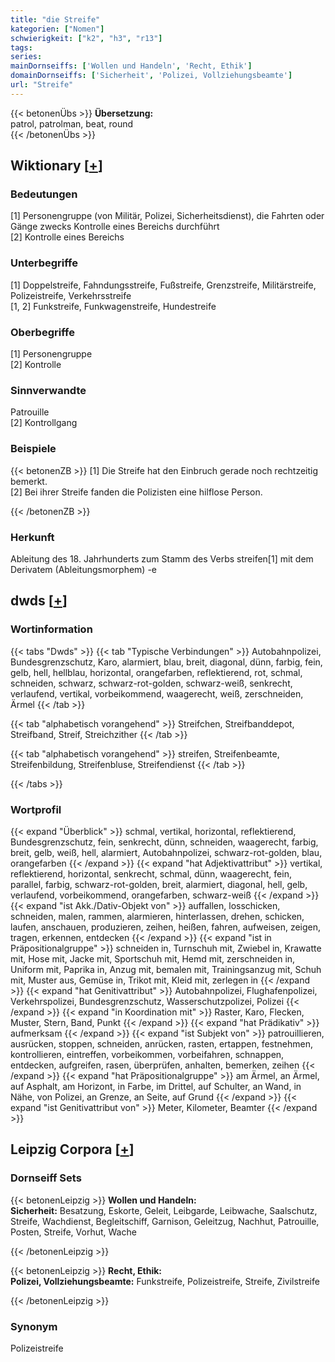 ```yaml
---
title: "die Streife"
kategorien: ["Nomen"]
schwierigkeit: ["k2", "h3", "r13"]
tags:
series:
mainDornseiffs: ['Wollen und Handeln', 'Recht, Ethik']
domainDornseiffs: ['Sicherheit', 'Polizei, Vollziehungsbeamte']
url: "Streife"
---
```


{{< betonenÜbs >}}
**Übersetzung:**  
patrol, patrolman, beat, round  
{{< /betonenÜbs >}}

## Wiktionary [[+](https://de.wiktionary.org/wiki/Streife)]

### Bedeutungen
[1] Personengruppe (von Militär, Polizei, Sicherheitsdienst), die Fahrten oder Gänge zwecks Kontrolle eines Bereichs durchführt  
[2] Kontrolle eines Bereichs  

### Unterbegriffe
[1] Doppelstreife, Fahndungsstreife, Fußstreife, Grenzstreife, Militärstreife, Polizeistreife, Verkehrsstreife  
[1, 2] Funkstreife, Funkwagenstreife, Hundestreife  

### Oberbegriffe
[1] Personengruppe  
[2] Kontrolle  

### Sinnverwandte
Patrouille  
[2] Kontrollgang  

### Beispiele
{{< betonenZB >}}
[1] Die Streife hat den Einbruch gerade noch rechtzeitig bemerkt.  
[2] Bei ihrer Streife fanden die Polizisten eine hilflose Person.  

{{< /betonenZB >}}
### Herkunft
Ableitung des 18. Jahrhunderts zum Stamm des Verbs streifen[1]  mit dem Derivatem (Ableitungsmorphem) -e  



## dwds [[+](https://www.dwds.de/wb/Streife)]

### Wortinformation
{{< tabs "Dwds" >}}
{{< tab "Typische Verbindungen" >}}
Autobahnpolizei, Bundesgrenzschutz, Karo, alarmiert, blau, breit, diagonal, dünn, farbig, fein, gelb, hell, hellblau, horizontal, orangefarben, reflektierend, rot, schmal, schneiden, schwarz, schwarz-rot-golden, schwarz-weiß, senkrecht, verlaufend, vertikal, vorbeikommend, waagerecht, weiß, zerschneiden, Ärmel
{{< /tab >}}

{{< tab "alphabetisch vorangehend" >}}
Streifchen, Streifbanddepot, Streifband, Streif, Streichzither
{{< /tab >}}

{{< tab "alphabetisch vorangehend" >}}
streifen, Streifenbeamte, Streifenbildung, Streifenbluse, Streifendienst
{{< /tab >}}

{{< /tabs >}}

### Wortprofil
{{< expand "Überblick" >}} schmal, vertikal, horizontal, reflektierend, Bundesgrenzschutz, fein, senkrecht, dünn, schneiden, waagerecht, farbig, breit, gelb, weiß, hell, alarmiert, Autobahnpolizei, schwarz-rot-golden, blau, orangefarben {{< /expand >}}
{{< expand "hat Adjektivattribut" >}} vertikal, reflektierend, horizontal, senkrecht, schmal, dünn, waagerecht, fein, parallel, farbig, schwarz-rot-golden, breit, alarmiert, diagonal, hell, gelb, verlaufend, vorbeikommend, orangefarben, schwarz-weiß {{< /expand >}}
{{< expand "ist Akk./Dativ-Objekt von" >}} auffallen, losschicken, schneiden, malen, rammen, alarmieren, hinterlassen, drehen, schicken, laufen, anschauen, produzieren, zeihen, heißen, fahren, aufweisen, zeigen, tragen, erkennen, entdecken {{< /expand >}}
{{< expand "ist in Präpositionalgruppe" >}} schneiden in, Turnschuh mit, Zwiebel in, Krawatte mit, Hose mit, Jacke mit, Sportschuh mit, Hemd mit, zerschneiden in, Uniform mit, Paprika in, Anzug mit, bemalen mit, Trainingsanzug mit, Schuh mit, Muster aus, Gemüse in, Trikot mit, Kleid mit, zerlegen in {{< /expand >}}
{{< expand "hat Genitivattribut" >}} Autobahnpolizei, Flughafenpolizei, Verkehrspolizei, Bundesgrenzschutz, Wasserschutzpolizei, Polizei {{< /expand >}}
{{< expand "in Koordination mit" >}} Raster, Karo, Flecken, Muster, Stern, Band, Punkt {{< /expand >}}
{{< expand "hat Prädikativ" >}} aufmerksam {{< /expand >}}
{{< expand "ist Subjekt von" >}} patrouillieren, ausrücken, stoppen, schneiden, anrücken, rasten, ertappen, festnehmen, kontrollieren, eintreffen, vorbeikommen, vorbeifahren, schnappen, entdecken, aufgreifen, rasen, überprüfen, anhalten, bemerken, zeihen {{< /expand >}}
{{< expand "hat Präpositionalgruppe" >}} am Ärmel, an Ärmel, auf Asphalt, am Horizont, in Farbe, im Drittel, auf Schulter, an Wand, in Nähe, von Polizei, an Grenze, an Seite, auf Grund {{< /expand >}}
{{< expand "ist Genitivattribut von" >}} Meter, Kilometer, Beamter {{< /expand >}}

## Leipzig Corpora [[+](https://corpora.uni-leipzig.de/en/res?word=Streife&corpusId=deu_newscrawl-public_2018)]

### Dornseiff Sets
{{< betonenLeipzig >}}
**Wollen und Handeln:**  
**Sicherheit:** Besatzung, Eskorte, Geleit, Leibgarde, Leibwache, Saalschutz, Streife, Wachdienst, Begleitschiff, Garnison, Geleitzug, Nachhut, Patrouille, Posten, Streife, Vorhut, Wache  

{{< /betonenLeipzig >}}


{{< betonenLeipzig >}}
**Recht, Ethik:**  
**Polizei, Vollziehungsbeamte:** Funkstreife, Polizeistreife, Streife, Zivilstreife  

{{< /betonenLeipzig >}}

### Synonym
Polizeistreife

